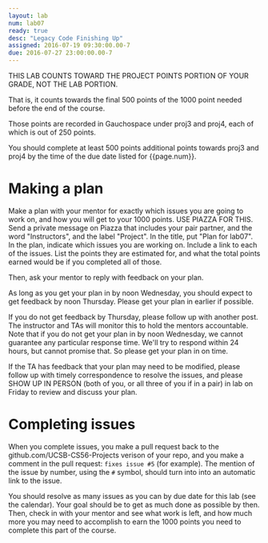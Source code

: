 ```yaml
---
layout: lab
num: lab07
ready: true
desc: "Legacy Code Finishing Up"
assigned: 2016-07-19 09:30:00.00-7
due: 2016-07-27 23:00:00.00-7
---
```


THIS LAB COUNTS TOWARD THE PROJECT POINTS PORTION OF YOUR GRADE, NOT THE LAB PORTION.

That is, it counts towards the final 500 points of the 1000 point needed before the end of the course.

Those points are recorded in Gauchospace under proj3 and proj4, each of which is out of 250 points.

You should complete at least 500 points additional points towards proj3 and proj4 by the time of the due date listed for {{page.num}}.

# Making a plan

Make a plan with your mentor for exactly which issues you are going to work on, and how you will get to your 1000 points. USE PIAZZA FOR THIS.  Send a private message on Piazza that includes your pair partner, and the word "Instructors", and the label "Project".  In the title, put "Plan for lab07".  In the plan, indicate which issues you are working on.  Include a link to each of the issues.  List the points they are estimated for, and what the total points earned would be if you completed all of those.

Then, ask your mentor to reply with feedback on your plan.

As long as you get your plan in by noon Wednesday, you should expect to get feedback by noon Thursday.  Please get your plan in earlier if possible.

If you do not get feedback by Thursday, please follow up with another post.  The instructor and TAs will monitor this to hold the mentors accountable.  Note that if you do not get your plan in by noon Wednesday, we cannot guarantee any particular response time.  We'll try to respond within 24 hours, but cannot promise that.  So please get your plan in on time.

If the TA has feedback that your plan may need to be modified, please follow up with timely correspondence to resolve the issues, and please SHOW UP IN PERSON (both of you, or all three of you if in a pair) in lab on Friday to review and discuss your plan.

# Completing issues

When you complete issues, you make a pull request back to the
github.com/UCSB-CS56-Projects verison of your repo, and you make a
comment in the pull request: `fixes issue #5` (for example).  The
mention of the issue by number, using the `#` symbol, should turn into
into an automatic link to the issue.

You should resolve as many issues as you can by due date for this lab
(see the calendar). Your goal should be to get as much done as
possible by then. Then, check in with your mentor and see what work is
left, and how much more you may need to accomplish to earn the 1000
points you need to complete this part of the course.
